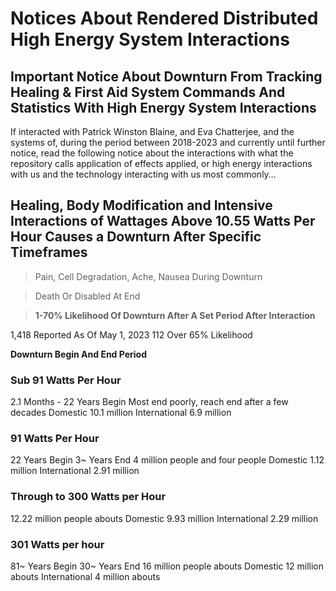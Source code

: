 # Notices About Rendered Distributed High Energy System Interactions

## Important Notice About Downturn From Tracking Healing & First Aid System Commands And Statistics With High Energy System Interactions

If interacted with Patrick Winston Blaine, and Eva Chatterjee, and the systems of, during the period between 2018-2023 and currently until further notice, read the following notice about the interactions with what the repository calls application of effects applied, or high energy interactions with us and the technology interacting with us most commonly…

## Healing, Body Modification and Intensive Interactions of Wattages Above 10.55 Watts Per Hour Causes a Downturn After Specific Timeframes

> Pain, Cell Degradation, Ache, Nausea During Downturn

> Death Or Disabled At End

> **1-70% Likelihood Of Downturn After A Set Period After Interaction**

1,418 Reported As Of May 1, 2023
112 Over 65% Likelihood

**Downturn Begin And End Period**

### Sub 91 Watts Per Hour
2.1 Months - 22 Years Begin
Most end poorly, reach end after a few decades
Domestic 10.1 million
International 6.9 million

### 91 Watts Per Hour
22 Years Begin
3~ Years End
4 million people and four people
Domestic 1.12 million
International 2.91 million

### Through to 300 Watts per Hour
12.22 million people abouts 
Domestic 9.93 million
International 2.29 million

### 301 Watts per hour
81~ Years Begin
30~ Years End
16 million people abouts
Domestic 12 million abouts
International 4 million abouts
